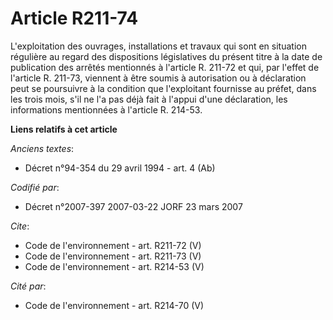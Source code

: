 # Article R211-74

L'exploitation des ouvrages, installations et travaux qui sont en situation régulière au regard des dispositions législatives
du présent titre à la date de publication des arrêtés mentionnés à l'article R. 211-72 et qui, par l'effet de l'article R.
211-73, viennent à être soumis à autorisation ou à déclaration peut se poursuivre à la condition que l'exploitant fournisse
au préfet, dans les trois mois, s'il ne l'a pas déjà fait à l'appui d'une déclaration, les informations mentionnées à
l'article R. 214-53.

**Liens relatifs à cet article**

_Anciens textes_:

  - Décret n°94-354 du 29 avril 1994 - art. 4 (Ab)

_Codifié par_:

  - Décret n°2007-397 2007-03-22 JORF 23 mars 2007

_Cite_:

  - Code de l'environnement - art. R211-72 (V)
  - Code de l'environnement - art. R211-73 (V)
  - Code de l'environnement - art. R214-53 (V)

_Cité par_:

  - Code de l'environnement - art. R214-70 (V)
